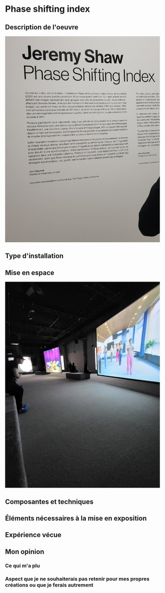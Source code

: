 # Phase shifting index


## Description de l'oeuvre

![photo](20240202_142609.jpg)
## Type d'installation

## Mise en espace

![photo](20240202_145423.jpg)

## Composantes et techniques

## Éléments nécessaires à la mise en exposition

##  Expérience vécue

## Mon opinion
### Ce qui m'a plu

###  Aspect que je ne souhaiterais pas retenir pour mes propres créations ou que je ferais autrement

